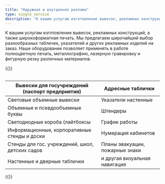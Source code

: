 ```yaml
---
title: "Наружная и внутренняя реклама"
type: single_service
description: "К вашим услугам изготовление вывесок, рекламных конструкций, а также широкоформатная печать.  Мы предлагаем широчайший выбор разнообразных табличек, указателей и других рекламных изделий на заказ.  Наше оборудование позволяет применять в работе полноцветную печать, металлографию, лазерную гравировку и фигурную резку различных материалов. Работаем по Талдыкоргану."
---
```


К вашим услугам изготовление вывесок, рекламных конструкций, а также
широкоформатная печать.  Мы предлагаем широчайший выбор разнообразных
табличек, указателей и других рекламных изделий на заказ.  Наше
оборудование позволяет применять в работе полноцветную печать,
металлографию, лазерную гравировку и фигурную резку различных
материалов.

{{<table>}}


| Вывески для госучреждений (паспорт предприятия) | Адресные таблички               |
|-------------------------------------------------|---------------------------------|
| Световые объемные вывески                       | Указатели настенные             |
| Объемные и псевдообъемные буквы                 | Штендеры                        |
| Светодиодные короба (лайтбоксы                  | График работы                   |
| Информационные, корпоративные стенды и доски    | Нумерация кабинетов             |
| Стенды для гос. учреждений, школ, детских садов | Планы эвакуации, пожарные знаки |
| Настенные и дверные таблички                    | и другая визуальная навигация   |

{{</table>}}
